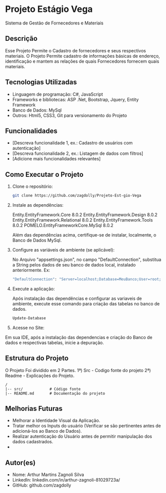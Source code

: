 # Projeto Estágio Vega

Sistema de Gestão de Fornecedores e Materiais

## Descrição

Esse Projeto Permite o Cadastro de fornecedores e seus respectivos materiais. O Projeto Permite cadastro de informações básicas de endereço, identificação e mantem as relações de quais Fornecedores fornecem quais materiais.

## Tecnologias Utilizadas

- Linguagem de programação: C#, JavaScript
- Frameworks e bibliotecas: ASP .Net, Bootstrap, Jquery, Entity Framework
- Banco de Dados: MySql
- Outros: Html5, CSS3, Git para versionamento do Projeto

## Funcionalidades

- [Descreva funcionalidade 1, ex.: Cadastro de usuários com autenticação]
- [Descreva funcionalidade 2, ex.: Listagem de dados com filtros]
- [Adicione mais funcionalidades relevantes]

## Como Executar o Projeto

1. Clone o repositório:
   ```bash
   git clone https://github.com/zagdolly/Projeto-Est-gio-Vega
   ```

2. Instale as dependências:
   
   Entity.EntityFramework.Core 8.0.2
   Entity.EntityFramework.Design 8.0.2
   Entity.EntityFramework.Relational 8.0.2
   Entity.EntityFramework.Tools 8.0.2
   POMELO.EntityFrameworkCore.MySql 8.0.2

   Além das dependências acima, certifique-se de instalar, localmente, o Banco de Dados MySql.
   
   

3. Configure as variáveis de ambiente (se aplicável):
   
   No Arquivo "appsettings.json", no campo "DefaultConnection", substitua a String pelos dados de seu banco de dados local, instalado anteriormente.
   Ex:
   ```bash
   "DefaultConnection": "Server=localhost;Database=MeuBanco;User=root;Password=teste123;Port=3306;"
   ```

5. Execute a aplicação:

   Após instalação das dependências e configurar as variaveis de ambiente, execute esse comando para criação das tabelas no banco de dados.
   ```bash
   Update-Database
   ```

7. Acesse no Site:

  Em sua IDE, após a instalação das dependencias e criação do Banco de dados e respectivas tabelas, inicie a depuração.

## Estrutura do Projeto


O Projeto Foi dividido em 2 Partes.
1ª) Src -  Codigo fonte do projeto
2ª) Readme -  Explicações do Projeto.
```plaintext
/
|-- src/            # Código fonte
|-- README.md       # Documentação do projeto
```

## Melhorias Futuras

- Melhorar a Identidade Visual da Aplicação.
- Tratar melhor os Inputs do usuário (Verificar se são pertinentes antes de adicioná-los ao Banco de Dados).
- Realizar autenticação do Usuário antes de permitir manipulação dos dados cadastrados.
- 


## Autor(es)

- Nome: Arthur Martins Zagnoli Silva
- LinkedIn: linkedin.com/in/arthur-zagnoli-81029723a/
- GitHub: github.com/zagdolly
